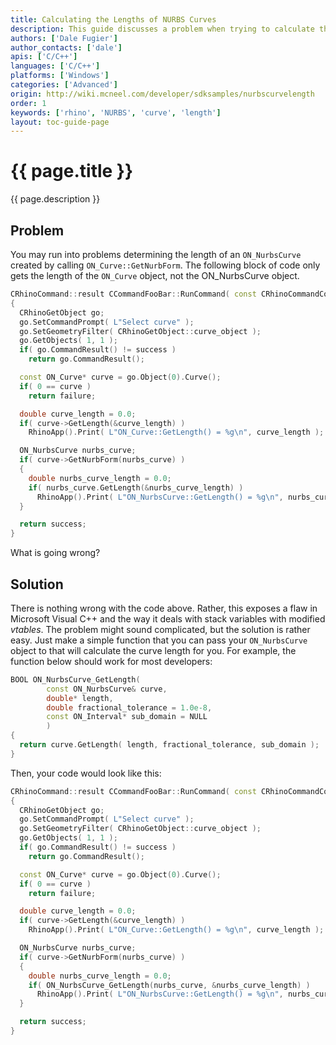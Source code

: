 ```yaml
---
title: Calculating the Lengths of NURBS Curves
description: This guide discusses a problem when trying to calculate the length of a NURBS curve using C/C++.
authors: ['Dale Fugier']
author_contacts: ['dale']
apis: ['C/C++']
languages: ['C/C++']
platforms: ['Windows']
categories: ['Advanced']
origin: http://wiki.mcneel.com/developer/sdksamples/nurbscurvelength
order: 1
keywords: ['rhino', 'NURBS', 'curve', 'length']
layout: toc-guide-page
---
```


# {{ page.title }}

{{ page.description }}

## Problem

You may run into problems determining the length of an `ON_NurbsCurve` created by calling `ON_Curve::GetNurbForm`.  The following block of code only gets the length of the `ON_Curve` object, not the ON_NurbsCurve object.

```cpp
CRhinoCommand::result CCommandFooBar::RunCommand( const CRhinoCommandContext& context )
{
  CRhinoGetObject go;
  go.SetCommandPrompt( L"Select curve" );
  go.SetGeometryFilter( CRhinoGetObject::curve_object );
  go.GetObjects( 1, 1 );
  if( go.CommandResult() != success )
    return go.CommandResult();

  const ON_Curve* curve = go.Object(0).Curve();
  if( 0 == curve )
    return failure;

  double curve_length = 0.0;
  if( curve->GetLength(&curve_length) )
    RhinoApp().Print( L"ON_Curve::GetLength() = %g\n", curve_length );

  ON_NurbsCurve nurbs_curve;
  if( curve->GetNurbForm(nurbs_curve) )
  {
    double nurbs_curve_length = 0.0;
    if( nurbs_curve.GetLength(&nurbs_curve_length) )
      RhinoApp().Print( L"ON_NurbsCurve::GetLength() = %g\n", nurbs_curve_length );
  }

  return success;
}
```

What is going wrong?

## Solution

There is nothing wrong with the code above.  Rather, this exposes a flaw in Microsoft Visual C++ and the way it deals with stack variables with modified *vtables*.  The problem might sound complicated, but the solution is rather easy.  Just make a simple function that you can pass your `ON_NurbsCurve` object to that will calculate the curve length for you.  For example, the function below should work for most developers:

```cpp
BOOL ON_NurbsCurve_GetLength(
        const ON_NurbsCurve& curve,
        double* length,
        double fractional_tolerance = 1.0e-8,
        const ON_Interval* sub_domain = NULL
        )
{
  return curve.GetLength( length, fractional_tolerance, sub_domain );
}
```

Then, your code would look like this:

```cpp
CRhinoCommand::result CCommandFooBar::RunCommand( const CRhinoCommandContext& context )
{
  CRhinoGetObject go;
  go.SetCommandPrompt( L"Select curve" );
  go.SetGeometryFilter( CRhinoGetObject::curve_object );
  go.GetObjects( 1, 1 );
  if( go.CommandResult() != success )
    return go.CommandResult();

  const ON_Curve* curve = go.Object(0).Curve();
  if( 0 == curve )
    return failure;

  double curve_length = 0.0;
  if( curve->GetLength(&curve_length) )
    RhinoApp().Print( L"ON_Curve::GetLength() = %g\n", curve_length );

  ON_NurbsCurve nurbs_curve;
  if( curve->GetNurbForm(nurbs_curve) )
  {
    double nurbs_curve_length = 0.0;
    if( ON_NurbsCurve_GetLength(nurbs_curve, &nurbs_curve_length) )
      RhinoApp().Print( L"ON_NurbsCurve::GetLength() = %g\n", nurbs_curve_length );
  }

  return success;
}
```
